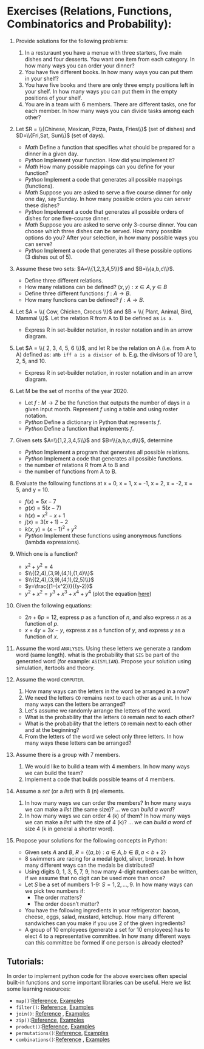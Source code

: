 # Exercises (Relations, Functions, Combinatorics and Probability):

1. Provide solutions for the following problems:
    1. In a resturaunt you have a menue with three starters, five main dishes and four desserts. You want one item from each category. In how many ways you can order your dinner?
    2. You have five different books. In how many ways you can put them in your shelf?
    3. You have five books and there are only three empty positions left in your shelf. In how many ways you can put them in the empty positions of your shelf.
    4. You are in a team with 6 members. There are different tasks, one for each member. In how many ways you can divide tasks among each other? 


2. Let $R = \\{Chinese, Mexican, Pizza, Pasta, Fries\\}$ (set of dishes) and $D=\\{Fri,Sat, Sun\\}$ (set of days).
    - *Math* Define a function that specifies what should be prepared for a dinner in a given day.
    - *Python* Implement your function. How did you implement it?
    - *Math* How many possible mappings can you define for your function? 
    - *Python* Implement a code that generates all possible mappings (functions).
    - *Math* Suppose you are asked to serve a five course dinner for only one day, say Sunday. In how many possible orders you can server these dishes?
    - *Python* Impelement a code that generates all possible orders of dishes for one five-course dinner.
    - *Math* Suppose you are asked to serve only 3-course dinner. You can choose which three dishes can be served. How many possible options do you? After your selection, in how many possible ways you can serve?
    - *Python* Implement a code that generates all these possible options (3 dishes out of 5).


3. Assume these two sets: $A=\\{1,2,3,4,5\\}$ and $B=\\{a,b,c\\}$. 
    - Define three different relations.
    - How many relations can be defined? $(x,y): x \in A, y \in B$
    - Define three different functions: $f: A \rightarrow B$.
    - How many functions can be defined? $f: A \rightarrow B$.
4. Let $A = \\{ Cow, Chicken, Crocus \\}$ and $B = \\{ Plant, Animal, Bird, Mammal \\}$.  Let the relation R from A to B be defined as `is a`.
    - Express R in set-builder notation, in roster notation and in an arrow diagram.

5. Let $A = \\{ 2, 3, 4, 5, 6 \\}$, and let R be the relation on A (i.e. from A to A) defined as: `aRb iff a is a divisor of b`.  E.g. the divisors of 10 are 1, 2, 5, and 10.
    - Express R in set-builder notation, in roster notation and in an arrow diagram.

6. Let M be the set of months of the year 2020.
    - Let $f: M \rightarrow Z$ be the function that outputs the number of days in a given input month.  Represent $f$ using a table and using roster notation. 
    - *Python* Define a dictionary in Python that represents $f$.
    - *Python* Define a function that implements $f$. 

7. Given sets $A=\\{1,2,3,4,5\\}$ and $B=\\{a,b,c,d\\}$, determine  
    - *Python* Implement a program that generates all possible relations.
    - *Python* Implement a code that generates all possible functions.
    - the number of relations R from A to B and 
    - the number of functions from A to B.

8. Evaluate the following functions at x = 0, x = 1, x = -1, x = 2, x = -2, x = 5, and y = 10.
    - $f(x) = 5x - 7$
    - $g(x) = 5(x-7)$
    - $h(x) = {x^2} - x + 1$
    - $j(x) = 3(x+1) - 2$
    - $k(x,y) = {(x-1)^2} + {y^2}$
    - *Python* Implement these functions using anonymous functions (lambda expressions).

9. Which one is a function?
    - ${x^2}+{y^2}=4$
    - $\\{(2,4),(3,9),(4,1),(1,4)\\}$
    - $\\{(2,4),(3,9),(4,1),(2,5)\\}$
    - $y=\frac{(1-{x^2})}{(y-2)}$
    - $y^{2}+x^{2}=y^{3}+x^{3}+x^{4}+y^{4}$ (plot the equation [here](https://www.desmos.com/calculator))

10. Given the following equations:
    - $2n + 6p = 12$, express $p$ as a function of $n$, and also express $n$ as a function of $p$. 
    - $x + 4y = 3x - y$, express $x$ as a function of $y$, and express $y$ as a function of $x$.

14. Assume the word `ANALYSIS`. Using these letters we generate a random word (same length). what is the probability that `SIS` be part of the generated word (for example: `ASISYLIAN`). Propose your solution using simulation, itertools and theory.


11. Assume the word `COMPUTER`. 
    1. How many ways can the letters in the word be arranged in a row?
    2. We need the letters `CO` remains next to each other as a unit. In how many ways can the letters be arranged?
    3. Let's assume we randomly arrange the letters of the word. 
    - What is the probability that the letters `CO` remain next to each other?
    - What is the probability that the letters `CO` remain next to each other and at the beginning?
    4. From the letters of the word we select only three letters. In how many ways these letters can be arranged?

12. Assume there is a group with 7 members.  
    1. We would like to build a team with 4 members. In how many ways we can build the team?
    2. Implement a code that builds possible teams of 4 members.

13. Assume a *set* (or a *list*) with 8 (n) elements.
    1. In how many ways we can order the members? In how many ways we can make a *list* (the same size)? ... we can *build a word*?
    2. In how many ways we can order 4 (k) of them? In how many ways we can make a *list* with the size of 4 (k)? ... we can *build a word* of size 4 (k in general a shorter word).

14. Propose your solutions for the following concepts in Python:
    - Given sets $A$ and $B$, $R=\{(a,b): a \in A, b \in B, a < b+2\}$
    - 8 swimmers are racing for a medal (gold, silver, bronze). In how many different ways can the medals be distributed?
    - Using digits 0, 1, 3, 5, 7, 9, how many 4-digit numbers can be written, if we assume that no digit can be used more than once?
    - Let $S$ be a set of numbers 1-9: $S = {1,2,...,9}$. In how many ways can we pick two numbers if:
        - The order matters?
        - The order doesn’t matter?
    - You have the following ingredients in your refrigerator: bacon, cheese, eggs, salad, mustard, ketchup. How many different sandwiches can you make if you use 2 of the given ingredients?
    - A group of 10 employees (generate a set for 10 employees) has to elect 4 to a representative committee. In how many different ways can this committee be formed if one person is already elected?

     
## Tutorials:

In order to implement python code for the above exercises often special built-in functions and some important libraries can be useful. Here we list some learning resources:
- `map()`:[Reference](https://docs.python.org/3/library/functions.html?highlight=map#map), [Examples](https://www.programiz.com/python-programming/methods/built-in/map)
- `filter()`: [Reference](https://docs.python.org/3/library/functions.html?highlight=map#filter), [Examples](https://www.programiz.com/python-programming/methods/built-in/filter)
- `join()`: [Reference](https://docs.python.org/3/library/stdtypes.html#str.join) , [Examples](https://www.programiz.com/python-programming/methods/string/join)
- `zip()`:[Reference](https://docs.python.org/3/library/functions.html?highlight=zip#zip), [Examples](https://www.programiz.com/python-programming/methods/built-in/zip)
- `product()`:[Reference](https://docs.python.org/3/library/itertools.html?highlight=combination#itertools.product), [Examples](https://note.nkmk.me/en/python-itertools-product/)
- `permutations()`:[Reference](https://docs.python.org/3/library/itertools.html?highlight=permutation#itertools.permutations), [Examples](https://inventwithpython.com/blog/2021/07/03/combinations-and-permutations-in-python-with-itertools/)
- `combinations()`:[Reference](https://docs.python.org/3/library/itertools.html?highlight=combination#itertools.combinations) , [Examples](https://inventwithpython.com/blog/2021/07/03/combinations-and-permutations-in-python-with-itertools/)
